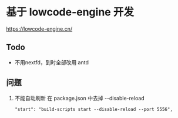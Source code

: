 # 基于 lowcode-engine 开发

https://lowcode-engine.cn/


## Todo

- 不用nextfd，到时全部改用 antd



## 问题
1. 不能自动刷新
    在 package.json 中去掉 --disable-reload
    ```shell
    "start": "build-scripts start --disable-reload --port 5556",
    ```